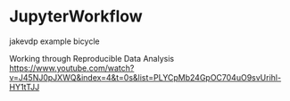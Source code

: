 # JupyterWorkflow
jakevdp example bicycle

Working through Reproducible Data Analysis https://www.youtube.com/watch?v=J45NJ0pJXWQ&index=4&t=0s&list=PLYCpMb24GpOC704uO9svUrihl-HY1tTJJ

